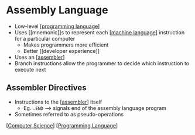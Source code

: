 # Assembly Language

- Low-level [[programming language]]
- Uses [[mnemonic]]s to represent each [[machine language]] instruction for a particular computer
  - Makes programmers more efficient
  - Better [[developer experience]]
- Uses an [[assembler]]
- Branch instructions allow the programmer to decide which instruction to execute next

## Assembler Directives

- Instructions to the [[assembler]] itself
  - Eg. `.END` --> signals end of the assembly language program
- Sometimes referred to as pseudo-operations

[[Computer Science]] [[Programming Language]]

[//begin]: # "Autogenerated link references for markdown compatibility"
[programming language]: programming-language "Programming Language"
[machine language]: machine-language "Machine Language"
[assembler]: assembler "Assembler"
[Computer Science]: computer-science "Computer Science"
[Programming Language]: programming-language "Programming Language"
[//end]: # "Autogenerated link references"
